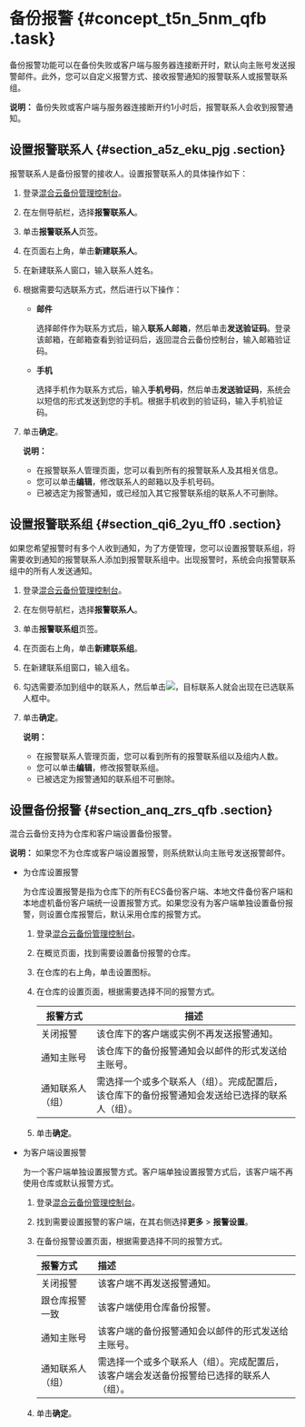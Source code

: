 # 备份报警 {#concept_t5n_5nm_qfb .task}

备份报警功能可以在备份失败或客户端与服务器连接断开时，默认向主账号发送报警邮件。此外，您可以自定义报警方式、接收报警通知的报警联系人或报警联系组。

**说明：** 备份失败或客户端与服务器连接断开约1小时后，报警联系人会收到报警通知。

## 设置报警联系人 {#section_a5z_eku_pjg .section}

报警联系人是备份报警的接收人。设置报警联系人的具体操作如下：

1.  登录[混合云备份管理控制台](https://hbr.console.aliyun.com)。
2.  在左侧导航栏，选择**报警联系人**。
3.  单击**报警联系人**页签。
4.  在页面右上角，单击**新建联系人**。
5.  在新建联系人窗口，输入联系人姓名。
6.  根据需要勾选联系方式，然后进行以下操作： 
    -   **邮件** 

        选择邮件作为联系方式后，输入**联系人邮箱**，然后单击**发送验证码**。登录该邮箱，在邮箱查看到验证码后，返回混合云备份控制台，输入邮箱验证码。

    -   **手机** 

        选择手机作为联系方式后，输入**手机号码**，然后单击**发送验证码**，系统会以短信的形式发送到您的手机。根据手机收到的验证码，输入手机验证码。

7.  单击**确定**。 

    **说明：** 

    -   在报警联系人管理页面，您可以看到所有的报警联系人及其相关信息。
    -   您可以单击**编辑**，修改联系人的邮箱以及手机号码。
    -   已被选定为报警通知，或已经加入其它报警联系组的联系人不可删除。

## 设置报警联系组 {#section_qi6_2yu_ff0 .section}

如果您希望报警时有多个人收到通知，为了方便管理，您可以设置报警联系组，将需要收到通知的报警联系人添加到报警联系组中。出现报警时，系统会向报警联系组中的所有人发送通知。

1.  登录[混合云备份管理控制台](https://hbr.console.aliyun.com)。
2.  在左侧导航栏，选择**报警联系人**。
3.  单击**报警联系组**页签。
4.  在页面右上角，单击**新建联系组**。
5.  在新建联系组窗口，输入组名。
6.  勾选需要添加到组中的联系人，然后单击![](http://static-aliyun-doc.oss-cn-hangzhou.aliyuncs.com/assets/img/40788/156878825638146_zh-CN.png)，目标联系人就会出现在已选联系人框中。
7.  单击**确定**。 

    **说明：** 

    -   在报警联系人管理页面，您可以看到所有的报警联系组以及组内人数。
    -   您可以单击**编辑**，修改报警联系组。
    -   已被选定为报警通知的联系组不可删除。

## 设置备份报警 {#section_anq_zrs_qfb .section}

混合云备份支持为仓库和客户端设置备份报警。

**说明：** 如果您不为仓库或客户端设置报警，则系统默认向主账号发送报警邮件。

-   为仓库设置报警

    为仓库设置报警是指为仓库下的所有ECS备份客户端、本地文件备份客户端和本地虚机备份客户端统一设置报警方式。如果您没有为客户端单独设置备份报警，则设置仓库报警后，默认采用仓库的报警方式。

    1.  登录[混合云备份管理控制台](https://hbr.console.aliyun.com)。
    2.  在概览页面，找到需要设置备份报警的仓库。
    3.  在仓库的右上角，单击设置图标。
    4.  在仓库的设置页面，根据需要选择不同的报警方式。

        |报警方式|描述|
        |----|--|
        |关闭报警|该仓库下的客户端或实例不再发送报警通知。|
        |通知主账号|该仓库下的备份报警通知会以邮件的形式发送给主账号。|
        |通知联系人（组）|需选择一个或多个联系人（组）。完成配置后，该仓库下的备份报警通知会发送给已选择的联系人（组）。|

    5.  单击**确定**。
-   为客户端设置报警

    为一个客户端单独设置报警方式。客户端单独设置报警方式后，该客户端不再使用仓库或默认报警方式。

    1.  登录[混合云备份管理控制台](https://hbr.console.aliyun.com)。
    2.  找到需要设置报警的客户端，在其右侧选择**更多** \> **报警设置**。
    3.  在备份报警设置页面，根据需要选择不同的报警方式。

        |报警方式|描述|
        |:---|:-|
        |关闭报警|该客户端不再发送报警通知。|
        |跟仓库报警一致|该客户端使用仓库备份报警。|
        |通知主账号|该客户端的备份报警通知会以邮件的形式发送给主账号。|
        |通知联系人（组）|需选择一个或多个联系人（组）。完成配置后，该客户端会发送备份报警给已选择的联系人（组）。|

    4.  单击**确定**。


